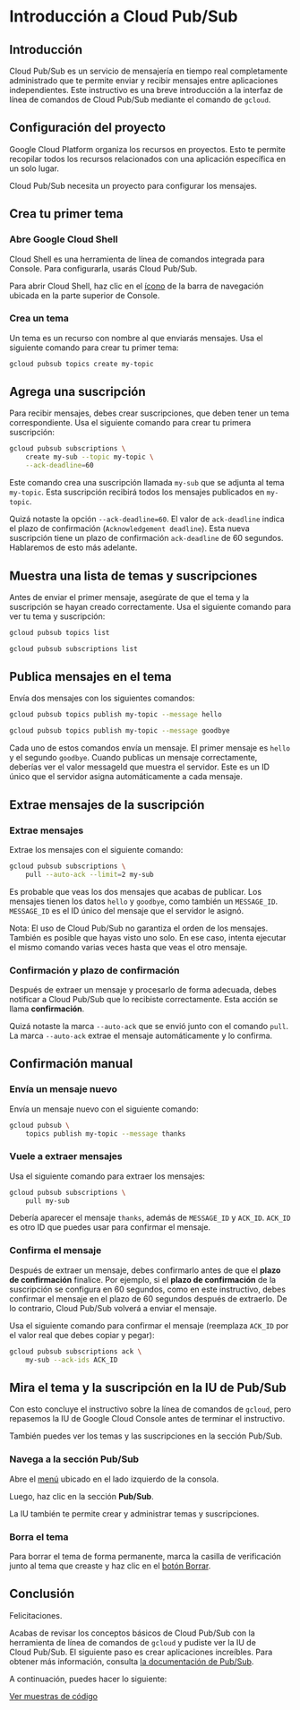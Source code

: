 # Introducción a Cloud Pub/Sub

<walkthrough-tutorial-url url="https://cloud.google.com/pubsub/quickstart-console"></walkthrough-tutorial-url></walkthrough-test-start-page>

<walkthrough-devshell-precreate></walkthrough-devshell-precreate>

## Introducción

Cloud Pub/Sub es un servicio de mensajería en tiempo real completamente administrado que te permite enviar y recibir mensajes entre aplicaciones independientes. Este instructivo es una breve introducción a la interfaz de línea de comandos de Cloud Pub/Sub mediante el comando de `gcloud`.

## Configuración del proyecto

Google Cloud Platform organiza los recursos en proyectos. Esto te permite recopilar todos los recursos relacionados con una aplicación específica en un solo lugar.

Cloud Pub/Sub necesita un proyecto para configurar los mensajes.

<walkthrough-project-setup></walkthrough-project-setup>

## Crea tu primer tema

### Abre Google Cloud Shell

Cloud Shell es una herramienta de línea de comandos integrada para Console. Para configurarla, usarás Cloud Pub/Sub.

Para abrir Cloud Shell, haz <walkthrough-cloud-shell-icon></walkthrough-cloud-shell-icon>clic en el [ícono][spotlight-open-devshell] de la barra de navegación ubicada en la parte superior de Console.

### Crea un tema

Un tema es un recurso con nombre al que enviarás mensajes. Usa el siguiente comando para crear tu primer tema:

```bash
gcloud pubsub topics create my-topic
```

## Agrega una suscripción

Para recibir mensajes, debes crear suscripciones, que deben tener un tema correspondiente. Usa el siguiente comando para crear tu primera suscripción:

```bash
gcloud pubsub subscriptions \
    create my-sub --topic my-topic \
    --ack-deadline=60
```

Este comando crea una suscripción llamada `my-sub` que se adjunta al tema 
`my-topic`. Esta suscripción recibirá todos los mensajes publicados en `my-topic`.

Quizá notaste la opción `--ack-deadline=60`. El valor de `ack-deadline` indica el plazo de confirmación (`Acknowledgement deadline`). Esta nueva suscripción tiene un plazo de confirmación `ack-deadline` de 60 segundos. Hablaremos de esto más adelante.

## Muestra una lista de temas y suscripciones

Antes de enviar el primer mensaje, asegúrate de que el tema y la suscripción se hayan creado correctamente. Usa el siguiente comando para ver tu tema y suscripción:

```bash
gcloud pubsub topics list
```

```bash
gcloud pubsub subscriptions list
```

## Publica mensajes en el tema

Envía dos mensajes con los siguientes comandos:

```bash
gcloud pubsub topics publish my-topic --message hello
```

```bash
gcloud pubsub topics publish my-topic --message goodbye
```

Cada uno de estos comandos envía un mensaje. El primer mensaje es `hello` y el segundo `goodbye`. Cuando publicas un mensaje correctamente, deberías ver el valor messageId que muestra el servidor. Este es un ID único que el servidor asigna automáticamente a cada mensaje.

## Extrae mensajes de la suscripción

### Extrae mensajes

Extrae los mensajes con el siguiente comando:

```bash
gcloud pubsub subscriptions \
    pull --auto-ack --limit=2 my-sub
```

Es probable que veas los dos mensajes que acabas de publicar. Los mensajes tienen los datos `hello` y `goodbye`, como también un `MESSAGE_ID`. `MESSAGE_ID` es el ID único del mensaje que el servidor le asignó.

Nota: El uso de Cloud Pub/Sub no garantiza el orden de los mensajes. También es posible que hayas visto uno solo. En ese caso, intenta ejecutar el mismo comando varias veces hasta que veas el otro mensaje.

### Confirmación y plazo de confirmación

Después de extraer un mensaje y procesarlo de forma adecuada, debes notificar a Cloud Pub/Sub que lo recibiste correctamente. Esta acción se llama **confirmación**.

Quizá notaste la marca `--auto-ack` que se envió junto con el comando `pull`.
La marca `--auto-ack` extrae el mensaje automáticamente y lo confirma.

## Confirmación manual

### Envía un mensaje nuevo

Envía un mensaje nuevo con el siguiente comando:

```bash
gcloud pubsub \
    topics publish my-topic --message thanks
```

### Vuele a extraer mensajes

Usa el siguiente comando para extraer los mensajes:

```bash
gcloud pubsub subscriptions \
    pull my-sub
```

Debería aparecer el mensaje `thanks`, además de `MESSAGE_ID` y `ACK_ID`. `ACK_ID` es otro ID que puedes usar para confirmar el mensaje.

### Confirma el mensaje

Después de extraer un mensaje, debes confirmarlo antes de que el **plazo de confirmación** finalice. Por ejemplo, si el **plazo de confirmación** de la suscripción se configura en 60 segundos, como en este instructivo, debes confirmar el mensaje en el plazo de 60 segundos después de extraerlo. De lo contrario, Cloud Pub/Sub volverá a enviar el mensaje.

Usa el siguiente comando para confirmar el mensaje (reemplaza `ACK_ID` por el valor real que debes copiar y pegar):

```bash
gcloud pubsub subscriptions ack \
    my-sub --ack-ids ACK_ID
```

## Mira el tema y la suscripción en la IU de Pub/Sub

Con esto concluye el instructivo sobre la línea de comandos de `gcloud`, pero repasemos la IU de Google Cloud Console antes de terminar el instructivo.

También puedes ver los temas y las suscripciones en la sección Pub/Sub.

### Navega a la sección Pub/Sub

Abre el [menú][spotlight-console-menu] ubicado en el lado izquierdo de la consola.

Luego, haz clic en la sección **Pub/Sub**.

<walkthrough-menu-navigation sectionid="CLOUDPUBSUB_SECTION"></walkthrough-menu-navigation>

La IU también te permite crear y administrar temas y suscripciones.

### Borra el tema

Para borrar el tema de forma permanente, marca la casilla de verificación junto al tema que creaste y haz clic en el [botón Borrar][spotlight-delete-button].

## Conclusión

Felicitaciones.

<walkthrough-conclusion-trophy></walkthrough-conclusion-trophy>

Acabas de revisar los conceptos básicos de Cloud Pub/Sub con la herramienta de línea de comandos de `gcloud` y pudiste ver la IU de Cloud Pub/Sub. El siguiente paso es crear aplicaciones increíbles. Para obtener más información, consulta [la documentación de Pub/Sub][pubsub-docs].

A continuación, puedes hacer lo siguiente:

[Ver muestras de código](https://cloud.google.com/pubsub/docs/quickstart-client-libraries)

[pubsub-docs]: https://cloud.google.com/pubsub/docs/
[spotlight-console-menu]: walkthrough://spotlight-pointer?spotlightId=console-nav-menu
[spotlight-delete-button]: walkthrough://spotlight-pointer?cssSelector=.p6n-icon-delete
[spotlight-open-devshell]: walkthrough://spotlight-pointer?spotlightId=devshell-activate-button
